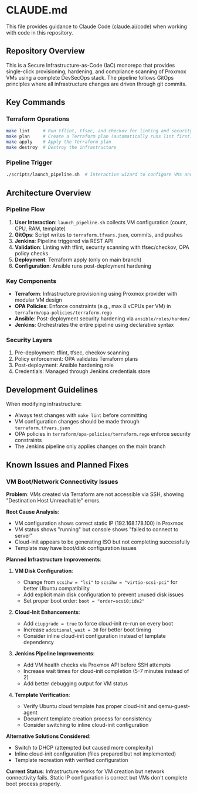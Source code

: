# CLAUDE.md

This file provides guidance to Claude Code (claude.ai/code) when working with code in this repository.

## Repository Overview

This is a Secure Infrastructure-as-Code (IaC) monorepo that provides single-click provisioning, hardening, and compliance scanning of Proxmox VMs using a complete DevSecOps stack. The pipeline follows GitOps principles where all infrastructure changes are driven through git commits.

## Key Commands

### Terraform Operations
```bash
make lint     # Run tflint, tfsec, and checkov for linting and security scanning
make plan     # Create a Terraform plan (automatically runs lint first)
make apply    # Apply the Terraform plan
make destroy  # Destroy the infrastructure
```

### Pipeline Trigger
```bash
./scripts/launch_pipeline.sh  # Interactive wizard to configure VMs and trigger Jenkins pipeline
```

## Architecture Overview

### Pipeline Flow
1. **User Interaction**: `launch_pipeline.sh` collects VM configuration (count, CPU, RAM, template)
2. **GitOps**: Script writes to `terraform.tfvars.json`, commits, and pushes
3. **Jenkins**: Pipeline triggered via REST API
4. **Validation**: Linting with tflint, security scanning with tfsec/checkov, OPA policy checks
5. **Deployment**: Terraform apply (only on main branch)
6. **Configuration**: Ansible runs post-deployment hardening

### Key Components
- **Terraform**: Infrastructure provisioning using Proxmox provider with modular VM design
- **OPA Policies**: Enforce constraints (e.g., max 8 vCPUs per VM) in `terraform/opa-policies/terraform.rego`
- **Ansible**: Post-deployment security hardening via `ansible/roles/harden/`
- **Jenkins**: Orchestrates the entire pipeline using declarative syntax

### Security Layers
1. Pre-deployment: tflint, tfsec, checkov scanning
2. Policy enforcement: OPA validates Terraform plans
3. Post-deployment: Ansible hardening role
4. Credentials: Managed through Jenkins credentials store

## Development Guidelines

When modifying infrastructure:
- Always test changes with `make lint` before committing
- VM configuration changes should be made through `terraform.tfvars.json`
- OPA policies in `terraform/opa-policies/terraform.rego` enforce security constraints
- The Jenkins pipeline only applies changes on the main branch

## Known Issues and Planned Fixes

### VM Boot/Network Connectivity Issues
**Problem**: VMs created via Terraform are not accessible via SSH, showing "Destination Host Unreachable" errors.

**Root Cause Analysis**:
- VM configuration shows correct static IP (192.168.178.100) in Proxmox
- VM status shows "running" but console shows "failed to connect to server"
- Cloud-init appears to be generating ISO but not completing successfully
- Template may have boot/disk configuration issues

**Planned Infrastructure Improvements**:

1. **VM Disk Configuration**:
   - Change from `scsihw = "lsi"` to `scsihw = "virtio-scsi-pci"` for better Ubuntu compatibility
   - Add explicit main disk configuration to prevent unused disk issues
   - Set proper boot order: `boot = "order=scsi0;ide2"`

2. **Cloud-Init Enhancements**:
   - Add `ciupgrade = true` to force cloud-init re-run on every boot
   - Increase `additional_wait = 30` for better boot timing
   - Consider inline cloud-init configuration instead of template dependency

3. **Jenkins Pipeline Improvements**:
   - Add VM health checks via Proxmox API before SSH attempts
   - Increase wait times for cloud-init completion (5-7 minutes instead of 2)
   - Add better debugging output for VM status

4. **Template Verification**:
   - Verify Ubuntu cloud template has proper cloud-init and qemu-guest-agent
   - Document template creation process for consistency
   - Consider switching to inline cloud-init configuration

**Alternative Solutions Considered**:
- Switch to DHCP (attempted but caused more complexity)
- Inline cloud-init configuration (files prepared but not implemented)
- Template recreation with verified configuration

**Current Status**: Infrastructure works for VM creation but network connectivity fails. Static IP configuration is correct but VMs don't complete boot process properly.